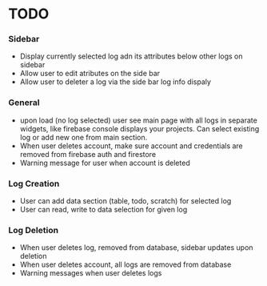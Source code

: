 # TODO

### Sidebar
- Display currently selected log adn its attributes below other logs on sidebar
- Allow user to edit atributes on the side bar
- Allow user to deleter a log via the side bar log info dispaly

### General
- upon load (no log selected) user see main page with all logs in separate widgets, like firebase console displays your projects. Can select existing log or add new one from main section.
- When user deletes account, make sure account and credentials are removed from firebase auth and firestore
- Warning message for user when account is deleted


### Log Creation
- User can add data section (table, todo, scratch) for selected log
- User can read, write to data selection for given log

### Log Deletion 
- When user deletes log, removed from database, sidebar updates upon deletion
- When user deletes account, all logs are removed from database
- Warning messages when user deletes logs
